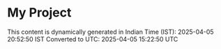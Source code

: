 # My Project

This content is dynamically generated in Indian Time (IST): 2025-04-05 20:52:50 IST
Converted to UTC: 2025-04-05 15:22:50 UTC
